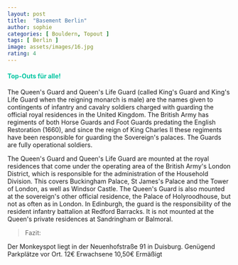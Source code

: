 ```yaml
---
layout: post
title:  "Basement Berlin"
author: sophie
categories: [ Bouldern, Topout ]
tags: [ Berlin ]
image: assets/images/16.jpg
rating: 4
---
```


#### <span style="color:#00c5a1">Top-Outs für alle!</span>
The Queen's Guard and Queen's Life Guard (called King's Guard and King's Life Guard when the reigning monarch is male) are the names given to contingents of infantry and cavalry soldiers charged with guarding the official royal residences in the United Kingdom. The British Army has regiments of both Horse Guards and Foot Guards predating the English Restoration (1660), and since the reign of King Charles II these regiments have been responsible for guarding the Sovereign's palaces. The Guards are fully operational soldiers.

The Queen's Guard and Queen's Life Guard are mounted at the royal residences that come under the operating area of the British Army's London District, which is responsible for the administration of the Household Division. This covers Buckingham Palace, St James's Palace and the Tower of London, as well as Windsor Castle. The Queen's Guard is also mounted at the sovereign's other official residence, the Palace of Holyroodhouse, but not as often as in London. In Edinburgh, the guard is the responsibility of the resident infantry battalion at Redford Barracks. It is not mounted at the Queen's private residences at Sandringham or Balmoral.

> Fazit:

Der Monkeyspot liegt in der Neuenhofstraße 91 in Duisburg. Genügend Parkplätze vor Ort. 12€ Erwachsene 10,50€ Ermäßigt